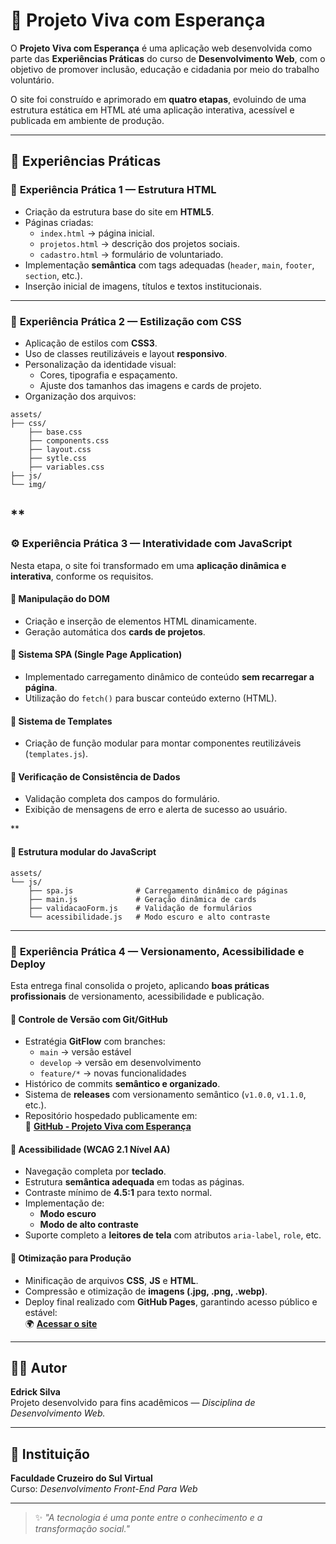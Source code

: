 # 🌱 Projeto Viva com Esperança

O **Projeto Viva com Esperança** é uma aplicação web desenvolvida como parte das **Experiências Práticas** do curso de **Desenvolvimento Web**, com o objetivo de promover inclusão, educação e cidadania por meio do trabalho voluntário.  

O site foi construído e aprimorado em **quatro etapas**, evoluindo de uma estrutura estática em HTML até uma aplicação interativa, acessível e publicada em ambiente de produção.

---

## 🧩 Experiências Práticas

### 🧱 **Experiência Prática 1 — Estrutura HTML**
- Criação da estrutura base do site em **HTML5**.  
- Páginas criadas:
  - `index.html` → página inicial.
  - `projetos.html` → descrição dos projetos sociais.
  - `cadastro.html` → formulário de voluntariado.
- Implementação **semântica** com tags adequadas (`header`, `main`, `footer`, `section`, etc.).
- Inserção inicial de imagens, títulos e textos institucionais.

---

### 🎨 **Experiência Prática 2 — Estilização com CSS**
- Aplicação de estilos com **CSS3**.
- Uso de classes reutilizáveis e layout **responsivo**.
- Personalização da identidade visual:
  - Cores, tipografia e espaçamento.
  - Ajuste dos tamanhos das imagens e cards de projeto.
- Organização dos arquivos:
```text
assets/
├── css/
    ├── base.css
    ├── components.css
    ├── layout.css
    ├── sytle.css
    ├── variables.css
├── js/
└── img/
```
**
---

### ⚙️ **Experiência Prática 3 — Interatividade com JavaScript**
Nesta etapa, o site foi transformado em uma **aplicação dinâmica e interativa**, conforme os requisitos.

#### 🔹 Manipulação do DOM
- Criação e inserção de elementos HTML dinamicamente.
- Geração automática dos **cards de projetos**.

#### 🔹 Sistema SPA (Single Page Application)
- Implementado carregamento dinâmico de conteúdo **sem recarregar a página**.
- Utilização do `fetch()` para buscar conteúdo externo (HTML).

#### 🔹 Sistema de Templates
- Criação de função modular para montar componentes reutilizáveis (`templates.js`).

#### 🔹 Verificação de Consistência de Dados
- Validação completa dos campos do formulário.
- Exibição de mensagens de erro e alerta de sucesso ao usuário.

**
#### 📁 Estrutura modular do JavaScript

```text
assets/
└── js/
    ├── spa.js              # Carregamento dinâmico de páginas
    ├── main.js             # Geração dinâmica de cards
    ├── validacaoForm.js    # Validação de formulários
    └── acessibilidade.js   # Modo escuro e alto contraste
```


---

### 🚀 **Experiência Prática 4 — Versionamento, Acessibilidade e Deploy**
Esta entrega final consolida o projeto, aplicando **boas práticas profissionais** de versionamento, acessibilidade e publicação.

#### 🔹 Controle de Versão com Git/GitHub
- Estratégia **GitFlow** com branches:
  - `main` → versão estável
  - `develop` → versão em desenvolvimento
  - `feature/*` → novas funcionalidades  
- Histórico de commits **semântico e organizado**.  
- Sistema de **releases** com versionamento semântico (`v1.0.0`, `v1.1.0`, etc.).  
- Repositório hospedado publicamente em:  
  🔗 [**GitHub - Projeto Viva com Esperança**](https://github.com/edrickss2019-code/Projeto-viva-com-esperanca)

#### 🔹 Acessibilidade (WCAG 2.1 Nível AA)
- Navegação completa por **teclado**.  
- Estrutura **semântica adequada** em todas as páginas.  
- Contraste mínimo de **4.5:1** para texto normal.  
- Implementação de:
  - **Modo escuro**
  - **Modo de alto contraste**
- Suporte completo a **leitores de tela** com atributos `aria-label`, `role`, etc.

#### 🔹 Otimização para Produção
- Minificação de arquivos **CSS**, **JS** e **HTML**.  
- Compressão e otimização de **imagens (.jpg, .png, .webp)**.  
- Deploy final realizado com **GitHub Pages**, garantindo acesso público e estável:  
  🌍 [**Acessar o site**](https://edrickss2019-code.github.io/Projeto-viva-com-esperanca/)

---

## 👨‍💻 Autor
**Edrick Silva**  
Projeto desenvolvido para fins acadêmicos — *Disciplina de Desenvolvimento Web.*

---

## 🏫 Instituição
**Faculdade Cruzeiro do Sul Virtual**  
Curso: *Desenvolvimento Front-End Para Web*    

---

> ✨ *"A tecnologia é uma ponte entre o conhecimento e a transformação social."*

